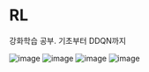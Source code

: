 # RL
강화학습 공부. 기초부터 DDQN까지

![image](https://user-images.githubusercontent.com/14813279/71502748-2bf6af00-28b5-11ea-99dd-966495a331b2.png)
![image](https://user-images.githubusercontent.com/14813279/71502753-37e27100-28b5-11ea-9f14-f6848810edd7.png)
![image](https://user-images.githubusercontent.com/14813279/71502764-4597f680-28b5-11ea-8d5c-7bdc8fd35da3.png)
![image](https://user-images.githubusercontent.com/14813279/71502771-521c4f00-28b5-11ea-9e58-cd858776efc5.png)
